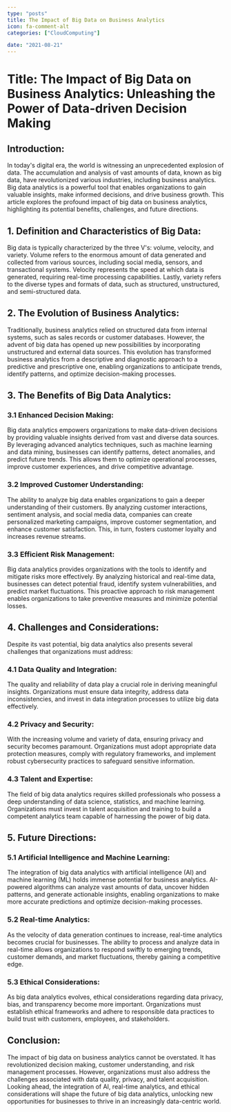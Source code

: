 ```yaml
---
type: "posts"
title: The Impact of Big Data on Business Analytics
icon: fa-comment-alt
categories: ["CloudComputing"]

date: "2021-08-21"
---
```




# Title: The Impact of Big Data on Business Analytics: Unleashing the Power of Data-driven Decision Making

## Introduction:

In today's digital era, the world is witnessing an unprecedented explosion of data. The accumulation and analysis of vast amounts of data, known as big data, have revolutionized various industries, including business analytics. Big data analytics is a powerful tool that enables organizations to gain valuable insights, make informed decisions, and drive business growth. This article explores the profound impact of big data on business analytics, highlighting its potential benefits, challenges, and future directions.

## 1. Definition and Characteristics of Big Data:

Big data is typically characterized by the three V's: volume, velocity, and variety. Volume refers to the enormous amount of data generated and collected from various sources, including social media, sensors, and transactional systems. Velocity represents the speed at which data is generated, requiring real-time processing capabilities. Lastly, variety refers to the diverse types and formats of data, such as structured, unstructured, and semi-structured data.

## 2. The Evolution of Business Analytics:

Traditionally, business analytics relied on structured data from internal systems, such as sales records or customer databases. However, the advent of big data has opened up new possibilities by incorporating unstructured and external data sources. This evolution has transformed business analytics from a descriptive and diagnostic approach to a predictive and prescriptive one, enabling organizations to anticipate trends, identify patterns, and optimize decision-making processes.

## 3. The Benefits of Big Data Analytics:

### 3.1 Enhanced Decision Making:

Big data analytics empowers organizations to make data-driven decisions by providing valuable insights derived from vast and diverse data sources. By leveraging advanced analytics techniques, such as machine learning and data mining, businesses can identify patterns, detect anomalies, and predict future trends. This allows them to optimize operational processes, improve customer experiences, and drive competitive advantage.

### 3.2 Improved Customer Understanding:

The ability to analyze big data enables organizations to gain a deeper understanding of their customers. By analyzing customer interactions, sentiment analysis, and social media data, companies can create personalized marketing campaigns, improve customer segmentation, and enhance customer satisfaction. This, in turn, fosters customer loyalty and increases revenue streams.

### 3.3 Efficient Risk Management:

Big data analytics provides organizations with the tools to identify and mitigate risks more effectively. By analyzing historical and real-time data, businesses can detect potential fraud, identify system vulnerabilities, and predict market fluctuations. This proactive approach to risk management enables organizations to take preventive measures and minimize potential losses.

## 4. Challenges and Considerations:

Despite its vast potential, big data analytics also presents several challenges that organizations must address:

### 4.1 Data Quality and Integration:

The quality and reliability of data play a crucial role in deriving meaningful insights. Organizations must ensure data integrity, address data inconsistencies, and invest in data integration processes to utilize big data effectively.

### 4.2 Privacy and Security:

With the increasing volume and variety of data, ensuring privacy and security becomes paramount. Organizations must adopt appropriate data protection measures, comply with regulatory frameworks, and implement robust cybersecurity practices to safeguard sensitive information.

### 4.3 Talent and Expertise:

The field of big data analytics requires skilled professionals who possess a deep understanding of data science, statistics, and machine learning. Organizations must invest in talent acquisition and training to build a competent analytics team capable of harnessing the power of big data.

## 5. Future Directions:

### 5.1 Artificial Intelligence and Machine Learning:

The integration of big data analytics with artificial intelligence (AI) and machine learning (ML) holds immense potential for business analytics. AI-powered algorithms can analyze vast amounts of data, uncover hidden patterns, and generate actionable insights, enabling organizations to make more accurate predictions and optimize decision-making processes.

### 5.2 Real-time Analytics:

As the velocity of data generation continues to increase, real-time analytics becomes crucial for businesses. The ability to process and analyze data in real-time allows organizations to respond swiftly to emerging trends, customer demands, and market fluctuations, thereby gaining a competitive edge.

### 5.3 Ethical Considerations:

As big data analytics evolves, ethical considerations regarding data privacy, bias, and transparency become more important. Organizations must establish ethical frameworks and adhere to responsible data practices to build trust with customers, employees, and stakeholders.

## Conclusion:

The impact of big data on business analytics cannot be overstated. It has revolutionized decision making, customer understanding, and risk management processes. However, organizations must also address the challenges associated with data quality, privacy, and talent acquisition. Looking ahead, the integration of AI, real-time analytics, and ethical considerations will shape the future of big data analytics, unlocking new opportunities for businesses to thrive in an increasingly data-centric world.